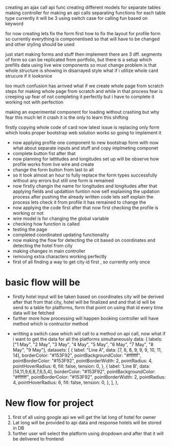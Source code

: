 creating an ajax call api func
creating different models for separate tables
making controller for making an api calls
separating functions for each table type currently it will be 3
using switch case for calling fun based on keyword 


for now creating lets fix the form first
how to fix the layout for profile form so currently everything is componentised so that will have to be changed and other styling should be used

just start making forms and stuff then implement 
there are 3 dff. segments of form so can be replicated from portfolio, but there is a setup which prefills data using live wire components so must change 
problem is that whole structure is showing in disarrayed style	what if i utilize whole card strucure if it looksnice

too much confusion has arrived what if we create whole page from scratch
steps for making whole page from scratch and while in that process fear is creeping up fear of not completing it perfectly but i have to complete it working not with perfection

making an experimental component for loading without crashing but why fear this much let it crash it is the only to learn this shifting	

firstly copying whole code of card 
now latest issue is 
replacing only form which looks proper
bootstrap web solution works so going to implement it
- now applying profile one component to new bootstrap form with 
now what about separate inputs and stuff and copy
implmeting componet
- complete button fist after that
- now planning for lattitudes and longitudes set up will be observe how profile works from live wire and create 
- change the form button from last  to all 
- so it took almost an hour to fully replace the form types successfully without any errors but still one form is remained
- now firstly changin the name for longitudes and longitudes after that applying fields and updattion funtion
now self explaining the updation process after pushing the already written code
lets self explain the process lets check it from profile
it has remained to change the 
- now applying the code first after that now first checking the profile is working or not 
- wire model is for changing the global variable
- checking how function is called
- testing the page 
- completed coordinated updating functionality
- now making the flow for detecting the cit based on coordinates and detecting the hotel from city
- making changes in main controller
- removing extra characters working perfectly
- first of all finding a way to get city id first , so currently only once 
# basic flow will be 
+ firstly hotel input will be taken based on coordinates city will be derived after that from that city, hotel will be finalized and and that id will be send to a table for platforms, form that point on using that id every time data will be fetched
+ further more how processing will happen booking controller will have method which is contructor method



 - writting a switch case which will call to a method on api call, now what if i want to get the data for all the platforms simultaneously
  data: {
        labels: ["1 May", "2 May", "3 May", "4 May", "5 May", "6 May", "7 May", "8 May", "9 May"],
        datasets: [
            {
                label: "Line A",
                data: [7, 8, 8, 9, 9, 9, 10, 11, 14],
                borderColor: "#153F92",
                pointBackgroundColor: "#ffffff",
                pointBorderColor: "#153F92",
                pointBorderWidth: 2,
                pointRadius: 4,
                pointHoverRadius: 6,
                fill: false,
                tension: 0,
            },
            {
              label: 'Line B',
              data: [14,11,9,6,8,7,6,5,4],
              borderColor: "#153F92",
              pointBackgroundColor: "#ffffff",
              pointBorderColor: "#153F92",
              pointBorderWidth: 2,
              pointRadius: 4,
              pointHoverRadius: 6,
              fill: false,
              tension: 0,
            },
        ],
    },







    

# New flow for project
1. first of all using google api we will get the lat long of hotel for owner
2. Lat long will be provided to api data and response hotels will be stored in DB
3. further user will select the platform using dropdown and after that it will be delivered to frontend   






